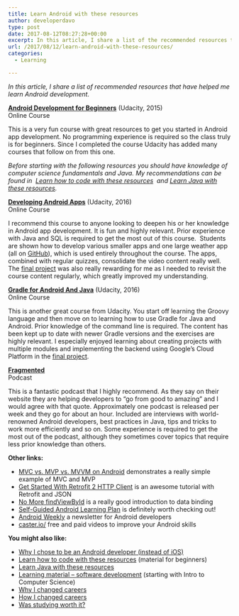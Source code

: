 ```yaml
---
title: Learn Android with these resources
author: developerdavo
type: post
date: 2017-08-12T08:27:28+00:00
excerpt: In this article, I share a list of the recommended resources that have helped me learn Android development.
url: /2017/08/12/learn-android-with-these-resources/
categories:
  - Learning

---
```

_In this article, I share a list of recommended resources that have helped me learn Android development._

**<a href="https://www.udacity.com/course/android-development-for-beginners--ud837" target="_blank"  
rel="noopener">Android Development for Beginners</a>** (Udacity, 2015)  
Online Course

This is a very fun course with great resources to get you started in Android app development. 
No programming experience is required so the class truly is for beginners. 
Since I completed the course Udacity has added many courses that follow on from this one.

<i>Before starting with the following resources you should have knowledge of computer science fundamentals and Java. 
My recommendations can be found in 
<a href="https://learnitmyway.com/2017/06/04/learn-how-to-code-with-these-resources/" target="_blank" 
rel="noopener">Learn how to code with these resources</a> 
and <a href="http://learnitmyway.com/2017/07/02/learn-java-with-these-resources/" target="_blank" 
rel="noopener">Learn Java with these resources</a>.</i>

**<a href="https://www.udacity.com/course/developing-android-apps--ud853" target="_blank" 
rel="noopener">Developing Android Apps</a>** (Udacity, 2016)  
Online Course

I recommend this course to anyone looking to deepen his or her knowledge in Android app development. 
It is fun and highly relevant. 
Prior experience with Java and SQL is required to get the most out of this course. 
Students are shown how to develop various smaller apps and one large weather app 
(all on <a href="https://github.com/udacity?utf8=%E2%9C%93&q=ud851&type=&language=" 
target="_blank" rel="noopener">GitHub</a>), which is used entirely throughout the course. 
The apps, combined with regular quizzes, consolidate the video content really well. 
The <a href="https://github.com/DeveloperDavo/PopMovies" 
target="_blank" rel="noopener">final project</a> was also really rewarding for me 
as I needed to revisit the course content regularly, which greatly improved my understanding.

**<a href="https://www.udacity.com/course/gradle-for-android-and-java--ud867" target="_blank" 
rel="noopener">Gradle for Android And Java</a>** (Udacity, 2016)  
Online Course

This is another great course from Udacity. 
You start off learning the Groovy language and then move on to learning how to use Gradle for Java and Android. 
Prior knowledge of the command line is required. 
The content has been kept up to date with newer Gradle versions and the exercises are highly relevant. 
I especially enjoyed learning about creating projects with multiple modules 
and implementing the backend using Google&#8217;s Cloud Platform in the 
<a href="https://github.com/DeveloperDavo/buildItBigger" 
target="_blank" rel="noopener">final project</a>.

**<a href="http://fragmentedpodcast.com/" target="_blank" 
rel="noopener">Fragmented</a>**  
Podcast

This is a fantastic podcast that I highly recommend. 
As they say on their website they are helping developers to &#8220;go from good to amazing&#8221; 
and I would agree with that quote. Approximately one podcast is released per week and they go for about an hour. 
Included are interviews with world-renowned Android developers, best practices in Java, 
tips and tricks to work more efficiently and so on. 
Some experience is required to get the most out of the podcast, 
although they sometimes cover topics that require less prior knowledge than others.

**Other links:**

  * <a href="https://realm.io/news/eric-maxwell-mvc-mvp-and-mvvm-on-android/?utm_source=
  Android+Weekly&utm_campaign=4355a5dcbf-AndroidWeekly_242&utm_medium=email&utm_term=0_4eb677ad19-4355a5dcbf-338107301" 
  target="_blank" rel="noopener">MVC vs. MVP vs. MVVM on Android</a> demonstrates a really simple example of MVC and MVP
  * <a href="https://code.tutsplus.com/tutorials/getting-started-with-retrofit-2--cms-27792?utm_source=
  Android+Weekly&utm_campaign=aa29d184f9-Android_Weekly_236&utm_medium=email&utm_term=
  0_4eb677ad19-aa29d184f9-338107301" target="_blank" 
  rel="noopener">Get Started With Retrofit 2 HTTP Client</a> is an awesome tutorial with Retrofit and JSON
  * <a href="https://medium.com/google-developers/no-more-findviewbyid-457457644885#.ygqrcq6fm" target="_blank" 
  rel="noopener">No More findViewById</a> is a really good introduction to data binding
  * <a href="https://docs.google.com/document/d/1LhZfkFv7BQjWFPL_VtyzJOrz5TevSqTSjldmiM2rrOI/edit" target="_blank" 
  rel="noopener">Self-Guided Android Learning Plan</a> is definitely worth checking out!
  * <a href="http://androidweekly.net/" target="_blank" 
  rel="noopener">Android Weekly</a> a newsletter for Android developers
  * <a href="https://caster.io/free-episodes-list/" target="_blank" 
  rel="noopener">caster.io/</a> free and paid videos to improve your Android skills

**You might also like:**

  * <a href="http://learnitmyway.com/2016/12/17/why-i-chose-to-be-an-android-developer-instead-of-ios/" target="_blank" 
  rel="noopener">Why I chose to be an Android developer (instead of iOS)</a>
  * [Learn how to code with these resources][7] (material for beginners)
  * <a href="http://learnitmyway.com/2017/07/02/learn-java-with-these-resources/" target="_blank" 
  rel="noopener">Learn Java with these resources</a>
  * [Learning material &#8211; software development][8] (starting with Intro to Computer Science)
  * [Why I changed careers][9]
  * [How I changed careers][10]
  * [Was studying worth it?][11]

 [1]: http://fragmentedpodcast.com/
 [7]: http://learnitmyway.com/2017/06/04/learn-how-to-code-with-these-resources/
 [8]: http://learnitmyway.com/2016/11/11/learning-material-software-development/
 [9]: http://learnitmyway.com/2016/08/10/why-i-changed-careers/
 [10]: http://learnitmyway.com/2016/09/17/how-i-changed-careers/
 [11]: http://learnitmyway.com/2016/10/12/was-studying-worth-it/